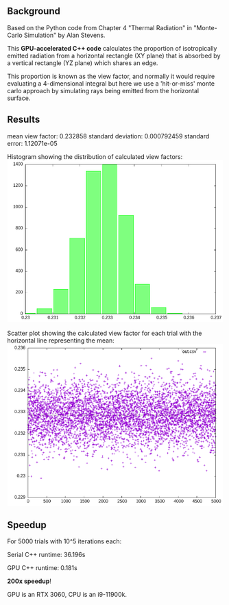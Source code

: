 ## Background
Based on the Python code from Chapter 4 "Thermal Radiation" in "Monte-Carlo Simulation" by Alan Stevens.

This **GPU-accelerated C++ code** calculates the proportion of isotropically emitted radiation from a 
horizontal rectangle (XY plane) that is absorbed by a vertical rectangle (YZ plane) which shares an edge.

This proportion is known as the view factor, and normally it would require evaluating a 4-dimensional
integral but here we use a 'hit-or-miss' monte carlo approach by simulating rays being emitted from
the horizontal surface.

## Results

mean view factor: 0.232858
standard deviation: 0.000792459
standard error: 1.12071e-05

Histogram showing the distribution of calculated view factors:
![](output/vf-hist.png)

Scatter plot showing the calculated view factor for each trial with the horizontal line representing the mean:
![](output/vf-plot.png)

## Speedup
For 5000 trials with 10^5 iterations each:

Serial C++ runtime: 36.196s

GPU C++ runtime: 0.181s

**200x speedup**!

GPU is an RTX 3060, CPU is an i9-11900k.

